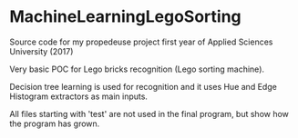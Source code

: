 # MachineLearningLegoSorting
Source code for my propedeuse project first year of Applied Sciences University (2017)

Very basic POC for Lego bricks recognition (Lego sorting machine). 

Decision tree learning is used for recognition and it uses Hue and Edge Histogram extractors as main inputs.

All files starting with 'test' are not used in the final program, but show how the program has grown.
